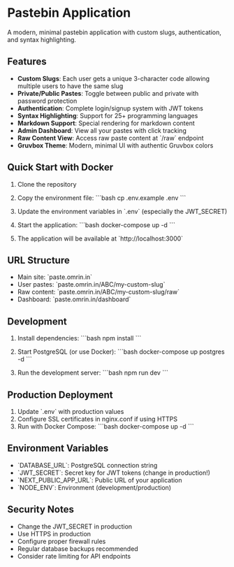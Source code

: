 # Pastebin Application

A modern, minimal pastebin application with custom slugs, authentication, and syntax highlighting.

## Features

- **Custom Slugs**: Each user gets a unique 3-character code allowing multiple users to have the same slug
- **Private/Public Pastes**: Toggle between public and private with password protection
- **Authentication**: Complete login/signup system with JWT tokens
- **Syntax Highlighting**: Support for 25+ programming languages
- **Markdown Support**: Special rendering for markdown content
- **Admin Dashboard**: View all your pastes with click tracking
- **Raw Content View**: Access raw paste content at \`/raw\` endpoint
- **Gruvbox Theme**: Modern, minimal UI with authentic Gruvbox colors

## Quick Start with Docker

1. Clone the repository
2. Copy the environment file:
   \`\`\`bash
   cp .env.example .env
   \`\`\`

3. Update the environment variables in \`.env\` (especially the JWT_SECRET)

4. Start the application:
   \`\`\`bash
   docker-compose up -d
   \`\`\`

5. The application will be available at \`http://localhost:3000\`

## URL Structure

- Main site: \`paste.omrin.in\`
- User pastes: \`paste.omrin.in/ABC/my-custom-slug\`
- Raw content: \`paste.omrin.in/ABC/my-custom-slug/raw\`
- Dashboard: \`paste.omrin.in/dashboard\`

## Development

1. Install dependencies:
   \`\`\`bash
   npm install
   \`\`\`

2. Start PostgreSQL (or use Docker):
   \`\`\`bash
   docker-compose up postgres -d
   \`\`\`

3. Run the development server:
   \`\`\`bash
   npm run dev
   \`\`\`

## Production Deployment

1. Update \`.env\` with production values
2. Configure SSL certificates in nginx.conf if using HTTPS
3. Run with Docker Compose:
   \`\`\`bash
   docker-compose up -d
   \`\`\`

## Environment Variables

- \`DATABASE_URL\`: PostgreSQL connection string
- \`JWT_SECRET\`: Secret key for JWT tokens (change in production!)
- \`NEXT_PUBLIC_APP_URL\`: Public URL of your application
- \`NODE_ENV\`: Environment (development/production)

## Security Notes

- Change the JWT_SECRET in production
- Use HTTPS in production
- Configure proper firewall rules
- Regular database backups recommended
- Consider rate limiting for API endpoints
